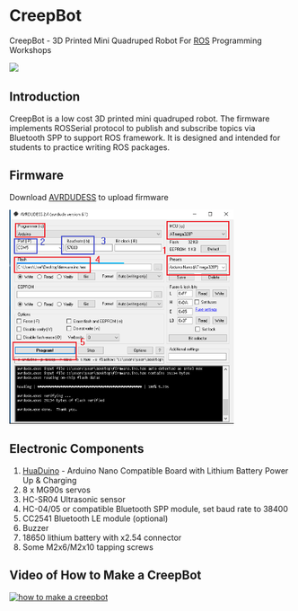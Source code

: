 # CreepBot
CreepBot - 3D Printed Mini Quadruped Robot For [ROS](https://ros.org/) Programming Workshops

<img src="wiki/creepbot2.png" width="400">

## Introduction

CreepBot is a low cost 3D printed mini quadruped robot. The firmware implements ROSSerial protocol to publish and subscribe topics 
via Bluetooth SPP to support ROS framework. It is designed and intended for students to practice writing ROS packages.

## Firmware

Download [AVRDUDESS](https://blog.zakkemble.net/avrdudess-a-gui-for-avrdude/) to upload firmware

<img src="wiki/AVRDUDESS-2.4.png" width="400">

## Electronic Components
<ol>
  <li><a href="https://youtu.be/woJ8mIrGqf4?si=4_YU_JZL80stXMVt" target=_blank>HuaDuino</a> - Arduino Nano Compatible Board with Lithium Battery Power Up & Charging</li>
  <li>8 x MG90s servos</li>
  <li>HC-SR04 Ultrasonic sensor</li>
  <li>HC-04/05 or compatible Bluetooth SPP module, set baud rate to 38400
  <li>CC2541 Bluetooth LE module (optional)</li>
  <li>Buzzer</li>
  <li>18650 lithium battery with x2.54 connector</li>
  <li>Some M2x6/M2x10 tapping screws</li>
</ol>

## Video of How to Make a CreepBot

[![how to make a creepbot](https://img.youtube.com/vi/LDjwKNZhbA8/0.jpg)](https://www.youtube.com/watch?v=LDjwKNZhbA8)
